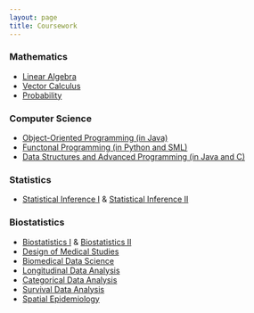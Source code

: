 ```yaml
---
layout: page
title: Coursework
---
```


### Mathematics

- [Linear Algebra](https://catalog.pomona.edu/preview_course_nopop.php?catoid=40&coid=143199)
- [Vector Calculus](https://catalog.pomona.edu/preview_course_nopop.php?catoid=40&coid=143204)
- [Probability](https://math.washington.edu/courses/2019/summer/math/394/c)

### Computer Science

- [Object-Oriented Programming (in Java)](https://catalog.pomona.edu/preview_course_nopop.php?catoid=40&coid=142560)
- [Functonal Programming (in Python and SML)](https://catalog.claremontmckenna.edu/preview_course_nopop.php?catoid=29&coid=35983)
- [Data Structures and Advanced Programming (in Java and C)](https://catalog.pomona.edu/preview_course_nopop.php?catoid=40&coid=142563)

### Statistics

- [Statistical Inference I](https://www.biostat.washington.edu/academics/courses/biost/522) & [Statistical Inference II](https://www.biostat.washington.edu/academics/courses/biost/523)

### Biostatistics

- [Biostatistics I](https://www.biostat.washington.edu/academics/courses/biost/514) & [Biostatistics II](https://www.biostat.washington.edu/academics/courses/biost/515)
- [Design of Medical Studies](https://www.biostat.washington.edu/academics/courses/biost/524)
- [Biomedical Data Science](https://www.biostat.washington.edu/academics/courses/biost/544)
- [Longitudinal Data Analysis](https://www.biostat.washington.edu/academics/courses/biost/540)
- [Categorical Data Analysis](https://www.biostat.washington.edu/academics/courses/biost/536)
- [Survival Data Analysis](https://www.biostat.washington.edu/academics/courses/biost/537)
- [Spatial Epidemiology](https://www.biostat.washington.edu/academics/courses/biost/555)